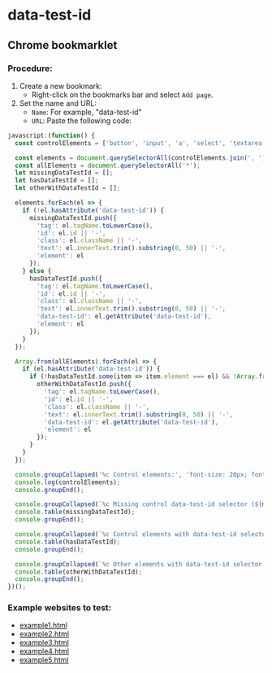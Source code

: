 # data-test-id

## Chrome bookmarklet

### Procedure:

1. Create a new bookmark:
    - Right-click on the bookmarks bar and select `Add page`.
2. Set the name and URL:
    - `Name`: For example, "data-test-id"
    - `URL`: Paste the following code:

```javascript
javascript:(function() {
  const controlElements = ['button', 'input', 'a', 'select', 'textarea', 'form'];

  const elements = document.querySelectorAll(controlElements.join(', '));
  const allElements = document.querySelectorAll('*');
  let missingDataTestId = [];
  let hasDataTestId = [];
  let otherWithDataTestId = [];

  elements.forEach(el => {
    if (!el.hasAttribute('data-test-id')) {
      missingDataTestId.push({
        'tag': el.tagName.toLowerCase(),
        'id': el.id || '-',
        'class': el.className || '-',
        'text': el.innerText.trim().substring(0, 50) || '-',
        'element': el
      });
    } else {
      hasDataTestId.push({
        'tag': el.tagName.toLowerCase(),
        'id': el.id || '-',
        'class': el.className || '-',
        'text': el.innerText.trim().substring(0, 50) || '-',
        'data-test-id': el.getAttribute('data-test-id'),
        'element': el
      });
    }
  });

  Array.from(allElements).forEach(el => {
    if (el.hasAttribute('data-test-id')) {
      if (!hasDataTestId.some(item => item.element === el) && !Array.from(elements).includes(el)) {
        otherWithDataTestId.push({
          'tag': el.tagName.toLowerCase(),
          'id': el.id || '-',
          'class': el.className || '-',
          'text': el.innerText.trim().substring(0, 50) || '-',
          'data-test-id': el.getAttribute('data-test-id'),
          'element': el
        });
      }
    }
  });

  console.groupCollapsed('%c Control elements:', 'font-size: 20px; font-weight: bold; color: purple;');
  console.log(controlElements);
  console.groupEnd();

  console.groupCollapsed(`%c Missing control data-test-id selector (${missingDataTestId.length})`, 'font-size: 16px; font-weight: bold; color: red;');
  console.table(missingDataTestId);
  console.groupEnd();

  console.groupCollapsed(`%c Control elements with data-test-id selector (${hasDataTestId.length})`, 'font-size: 16px; font-weight: bold; color: green;');
  console.table(hasDataTestId);
  console.groupEnd();

  console.groupCollapsed(`%c Other elements with data-test-id selector (${otherWithDataTestId.length})`, 'font-size: 16px; font-weight: bold; color: blue;');
  console.table(otherWithDataTestId);
  console.groupEnd();
})();
```

### Example websites to test:

- [example1.html](example1.html)
- [example2.html](example2.html)
- [example3.html](example3.html)
- [example4.html](example4.html)
- [example5.html](example5.html)
